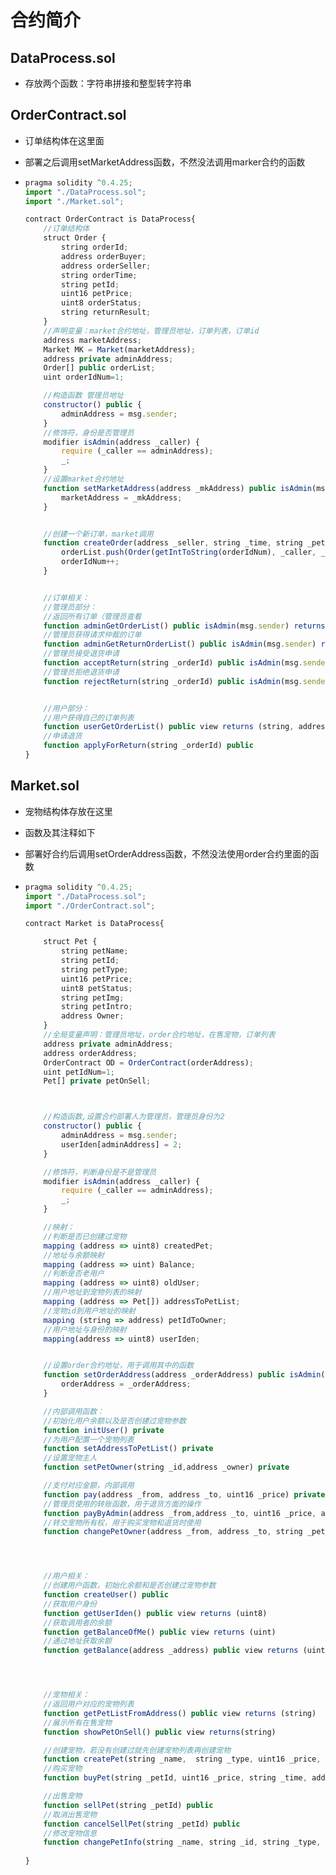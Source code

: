 # 合约简介

##  DataProcess.sol

* 存放两个函数：字符串拼接和整型转字符串



## OrderContract.sol

* 订单结构体在这里面

* 部署之后调用setMarketAddress函数，不然没法调用marker合约的函数

* ```js
  pragma solidity ^0.4.25;
  import "./DataProcess.sol";
  import "./Market.sol";
  
  contract OrderContract is DataProcess{
      //订单结构体
      struct Order {
          string orderId;
          address orderBuyer;
          address orderSeller;
          string orderTime;
          string petId;
          uint16 petPrice;
          uint8 orderStatus;
          string returnResult;
      }
      //声明变量：market合约地址，管理员地址，订单列表，订单id
      address marketAddress;
      Market MK = Market(marketAddress);
      address private adminAddress;
      Order[] public orderList;
      uint orderIdNum=1;
  
      //构造函数 管理员地址
      constructor() public {
          adminAddress = msg.sender;
      }
      //修饰符，身份是否管理员
      modifier isAdmin(address _caller) {
          require (_caller == adminAddress);
          _;
      }
      //设置market合约地址
      function setMarketAddress(address _mkAddress) public isAdmin(msg.sender){
          marketAddress = _mkAddress;
      }
  
  
      //创建一个新订单，market调用
      function createOrder(address _seller, string _time, string _petId, uint16 _petPrice, address _caller) public isAdmin(_caller) {
          orderList.push(Order(getIntToString(orderIdNum), _caller, _seller, _time, _petId, _petPrice, 0, ""));
          orderIdNum++;
      }
  
  
      //订单相关：
      //管理员部分：
      //返回所有订单（管理员查看
      function adminGetOrderList() public isAdmin(msg.sender) returns (string, address[], address[])
      //管理员获得请求仲裁的订单
      function adminGetReturnOrderList() public isAdmin(msg.sender) returns (string, address[], address[]) 
      //管理员接受退货申请
      function acceptReturn(string _orderId) public isAdmin(msg.sender) 
      //管理员拒绝退货申请
      function rejectReturn(string _orderId) public isAdmin(msg.sender) 
  
  
      //用户部分：
      //用户获得自己的订单列表
      function userGetOrderList() public view returns (string, address[], address[]) 
      //申请退货
      function applyForReturn(string _orderId) public 
  }
  ```

  

## Market.sol

* 宠物结构体存放在这里

* 函数及其注释如下

* 部署好合约后调用setOrderAddress函数，不然没法使用order合约里面的函数

* ```js
  pragma solidity ^0.4.25;
  import "./DataProcess.sol";
  import "./OrderContract.sol";
  
  contract Market is DataProcess{
  
      struct Pet {
          string petName;
          string petId;
          string petType;
          uint16 petPrice;
          uint8 petStatus;
          string petImg;
          string petIntro;
          address Owner;
      }
      //全局变量声明：管理员地址，order合约地址，在售宠物，订单列表
      address private adminAddress;
      address orderAddress;
      OrderContract OD = OrderContract(orderAddress);
      uint petIdNum=1;
      Pet[] private petOnSell;
  
  
  
      //构造函数,设置合约部署人为管理员，管理员身份为2
      constructor() public {
          adminAddress = msg.sender;
          userIden[adminAddress] = 2;
      }
  
      //修饰符，判断身份是不是管理员
      modifier isAdmin(address _caller) {
          require (_caller == adminAddress);
          _;
      }
  
      //映射：
      //判断是否已创建过宠物
      mapping (address => uint8) createdPet;
      //地址与余额映射
      mapping (address => uint) Balance;
      //判断是否老用户
      mapping (address => uint8) oldUser;
      //用户地址到宠物列表的映射
      mapping (address => Pet[]) addressToPetList;
      //宠物id到用户地址的映射
      mapping (string => address) petIdToOwner;
      //用户地址与身份的映射
      mapping(address => uint8) userIden;
  
  
      //设置order合约地址，用于调用其中的函数
      function setOrderAddress(address _orderAddress) public isAdmin(msg.sender) {
          orderAddress = _orderAddress;
      }
  
      //内部调用函数：
      //初始化用户余额以及是否创建过宠物参数
      function initUser() private 
      //为用户配置一个宠物列表
      function setAddressToPetList() private 
      //设置宠物主人
      function setPetOwner(string _id,address _owner) private 
  
      //支付对应金额，内部调用
      function pay(address _from, address _to, uint16 _price) private 
      //管理员使用的转账函数，用于退货方面的操作
      function payByAdmin(address _from,address _to, uint16 _price, address _caller) public isAdmin(_caller)
      //转交宠物所有权，用于购买宠物和退货时使用
      function changePetOwner(address _from, address _to, string _petId, address _caller) public isAdmin(_caller) 
  
  
  
  
      //用户相关：
      //创建用户函数，初始化余额和是否创建过宠物参数
      function createUser() public 
      //获取用户身份
      function getUserIden() public view returns (uint8)
      //获取调用者的余额
      function getBalanceOfMe() public view returns (uint) 
      //通过地址获取余额
      function getBalance(address _address) public view returns (uint) 
  
  
  
  
      //宠物相关：
      //返回用户对应的宠物列表
      function getPetListFromAddress() public view returns (string) 
      //展示所有在售宠物
      function showPetOnSell() public view returns(string)
  
      //创建宠物，若没有创建过就先创建宠物列表再创建宠物
      function createPet(string _name,  string _type, uint16 _price, string _img, string _intro) public 
      //购买宠物
      function buyPet(string _petId, uint16 _price, string _time, address _seller) public 
  
      //出售宠物
      function sellPet(string _petId) public 
      //取消出售宠物
      function cancelSellPet(string _petId) public 
      //修改宠物信息
      function changePetInfo(string _name, string _id, string _type, uint16 _price, string _img, string _intro) public view 
      
  }
  
  ```
  
  